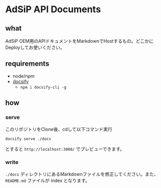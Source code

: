 # AdSiP API Documents

## what

AdSiP OEM用のAPIドキュメントをMarkdownでHostするもの。どこかにDeployしてお使いください。

## requirements

* node/npm
* [docsify](https://yamachan.github.io/docsify-docs-ja/#/)
    * `npm i docsify-cli -g`

## how

### serve

このリポジトリをClone後、cdして以下コマンド実行

```shell
docsify serve ./docs
```

とすると `http://localhost:3000/` でプレビューできます。

### write

`./docs` ディレクトリにあるMarkdownファイルを修正してください。また、 `README.md` ファイルが index となります。
